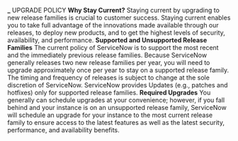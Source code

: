 **_** UPGRADE POLICY **Why Stay Current?** Staying current by upgrading to new release families is crucial to customer success. Staying current enables you to take full advantage of the innovations made available through our releases, to deploy new products, and to get the highest levels of security, availability, and performance. **Supported and Unsupported Release Families** The current policy of ServiceNow is to support the most recent and the immediately previous release families. Because ServiceNow generally releases two new release families per year, you will need to upgrade approximately once per year to stay on a supported release family. The timing and frequency of releases is subject to change at the sole discretion of ServiceNow. ServiceNow provides Updates (e.g., patches and hotfixes) only for supported release families. **Required Upgrades** You generally can schedule upgrades at your convenience; however, if you fall behind and your instance is on an unsupported release family, ServiceNow will schedule an upgrade for your instance to the most current release family to ensure access to the latest features as well as the latest security, performance, and availability benefits. 


